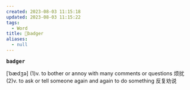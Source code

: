 ```yaml
---
created: 2023-08-03 11:15:18
updated: 2023-08-03 11:15:22
tags:
  - Word
title: 📖badger
aliases:
  - null
---
```


<pre><strong>badger</strong></pre>
[ˈbædʒə]
(1)v. to bother or annoy with many comments or questions 烦扰(2)v. to ask or tell someone again and again to do something 反复劝说
